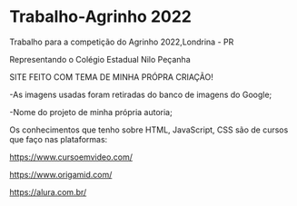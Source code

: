# Trabalho-Agrinho 2022

Trabalho para a competição do Agrinho 2022,Londrina - PR

Representando o Colégio Estadual Nilo Peçanha

SITE FEITO COM TEMA DE MINHA PRÓPRA CRIAÇÃO!

-As imagens usadas foram retiradas do banco de imagens do Google;

-Nome do projeto de minha própria autoria;

Os conhecimentos que tenho sobre HTML, JavaScript, CSS são de cursos que faço nas plataformas:

https://www.cursoemvideo.com/

https://www.origamid.com/

https://alura.com.br/

